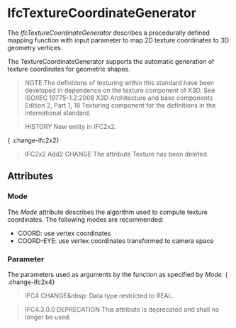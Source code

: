 # IfcTextureCoordinateGenerator

The _IfcTextureCoordinateGenerator_ describes a procedurally defined mapping function with input parameter to map 2D texture coordinates to 3D geometry vertices.

The TextureCoordinateGenerator supports the automatic generation of texture coordinates for geometric shapes.

> NOTE The definitions of texturing within this standard have been developed in dependence on the texture component of X3D. See ISO/IEC 19775-1.2:2008 X3D Architecture and base components Edition 2, Part 1, 18 Texturing component for the definitions in the international standard.

> HISTORY New entity in IFC2x2.

{ .change-ifc2x2}
> IFC2x2 Add2 CHANGE The attribute Texture has been deleted.

## Attributes

### Mode
The _Mode_ attribute describes the algorithm used to compute texture coordinates. The following modes are recommended:

 * COORD: use vertex coordinates
 * COORD-EYE: use vertex coordinates transformed to camera space

### Parameter
The parameters used as arguments by the function as specified by _Mode_.
{ .change-ifc2x4}
> IFC4 CHANGE&nbsp: Data type restricted to REAL.

> IFC4.3.0.0 DEPRECATION This attribute is deprecated and shall no longer be used.
